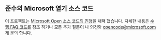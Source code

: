 ## <a name="microsoft-open-source-code-of-conduct"></a>준수의 Microsoft 열기 소스 코드
이 프로젝트는 [Microsoft Open 소스 코드의 진행](https://opensource.microsoft.com/codeofconduct/)을 채택 했습니다.
자세한 내용은 [수행 FAQ 코드를](https://opensource.microsoft.com/codeofconduct/faq/) 참조 하거나 모든 추가 질문이 나 의견와 [opencode@microsoft.com](mailto:opencode@microsoft.com) 게 문의 합니다.